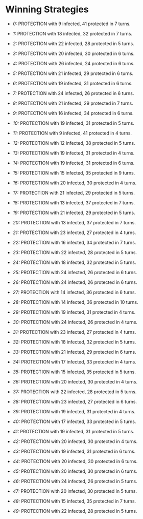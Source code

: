 # Winning Strategies

* _0:_ PROTECTION with 9 infected, 41 protected in 7 turns.


* _1:_ PROTECTION with 18 infected, 32 protected in 7 turns.


* _2:_ PROTECTION with 22 infected, 28 protected in 5 turns.


* _3:_ PROTECTION with 20 infected, 30 protected in 6 turns.


* _4:_ PROTECTION with 26 infected, 24 protected in 6 turns.


* _5:_ PROTECTION with 21 infected, 29 protected in 6 turns.


* _6:_ PROTECTION with 19 infected, 31 protected in 6 turns.


* _7:_ PROTECTION with 24 infected, 26 protected in 6 turns.


* _8:_ PROTECTION with 21 infected, 29 protected in 7 turns.


* _9:_ PROTECTION with 16 infected, 34 protected in 6 turns.


* _10:_ PROTECTION with 19 infected, 31 protected in 5 turns.


* _11:_ PROTECTION with 9 infected, 41 protected in 4 turns.


* _12:_ PROTECTION with 12 infected, 38 protected in 5 turns.


* _13:_ PROTECTION with 19 infected, 31 protected in 4 turns.


* _14:_ PROTECTION with 19 infected, 31 protected in 6 turns.


* _15:_ PROTECTION with 15 infected, 35 protected in 9 turns.


* _16:_ PROTECTION with 20 infected, 30 protected in 4 turns.


* _17:_ PROTECTION with 21 infected, 29 protected in 5 turns.


* _18:_ PROTECTION with 13 infected, 37 protected in 7 turns.


* _19:_ PROTECTION with 21 infected, 29 protected in 5 turns.


* _20:_ PROTECTION with 13 infected, 37 protected in 7 turns.


* _21:_ PROTECTION with 23 infected, 27 protected in 4 turns.


* _22:_ PROTECTION with 16 infected, 34 protected in 7 turns.


* _23:_ PROTECTION with 22 infected, 28 protected in 5 turns.


* _24:_ PROTECTION with 18 infected, 32 protected in 5 turns.


* _25:_ PROTECTION with 24 infected, 26 protected in 6 turns.


* _26:_ PROTECTION with 24 infected, 26 protected in 6 turns.


* _27:_ PROTECTION with 14 infected, 36 protected in 6 turns.


* _28:_ PROTECTION with 14 infected, 36 protected in 10 turns.


* _29:_ PROTECTION with 19 infected, 31 protected in 4 turns.


* _30:_ PROTECTION with 24 infected, 26 protected in 4 turns.


* _31:_ PROTECTION with 23 infected, 27 protected in 4 turns.


* _32:_ PROTECTION with 18 infected, 32 protected in 5 turns.


* _33:_ PROTECTION with 21 infected, 29 protected in 6 turns.


* _34:_ PROTECTION with 17 infected, 33 protected in 4 turns.


* _35:_ PROTECTION with 15 infected, 35 protected in 5 turns.


* _36:_ PROTECTION with 20 infected, 30 protected in 4 turns.


* _37:_ PROTECTION with 22 infected, 28 protected in 5 turns.


* _38:_ PROTECTION with 23 infected, 27 protected in 6 turns.


* _39:_ PROTECTION with 19 infected, 31 protected in 4 turns.


* _40:_ PROTECTION with 17 infected, 33 protected in 5 turns.


* _41:_ PROTECTION with 19 infected, 31 protected in 5 turns.


* _42:_ PROTECTION with 20 infected, 30 protected in 4 turns.


* _43:_ PROTECTION with 19 infected, 31 protected in 6 turns.


* _44:_ PROTECTION with 20 infected, 30 protected in 6 turns.


* _45:_ PROTECTION with 20 infected, 30 protected in 6 turns.


* _46:_ PROTECTION with 24 infected, 26 protected in 5 turns.


* _47:_ PROTECTION with 20 infected, 30 protected in 5 turns.


* _48:_ PROTECTION with 15 infected, 35 protected in 7 turns.


* _49:_ PROTECTION with 22 infected, 28 protected in 5 turns.


